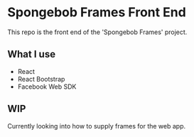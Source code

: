 # Spongebob Frames Front End

This repo is the front end of the 'Spongebob Frames' project.

## What I use
* React
* React Bootstrap
* Facebook Web SDK

## WIP
Currently looking into how to supply frames for the web app.

